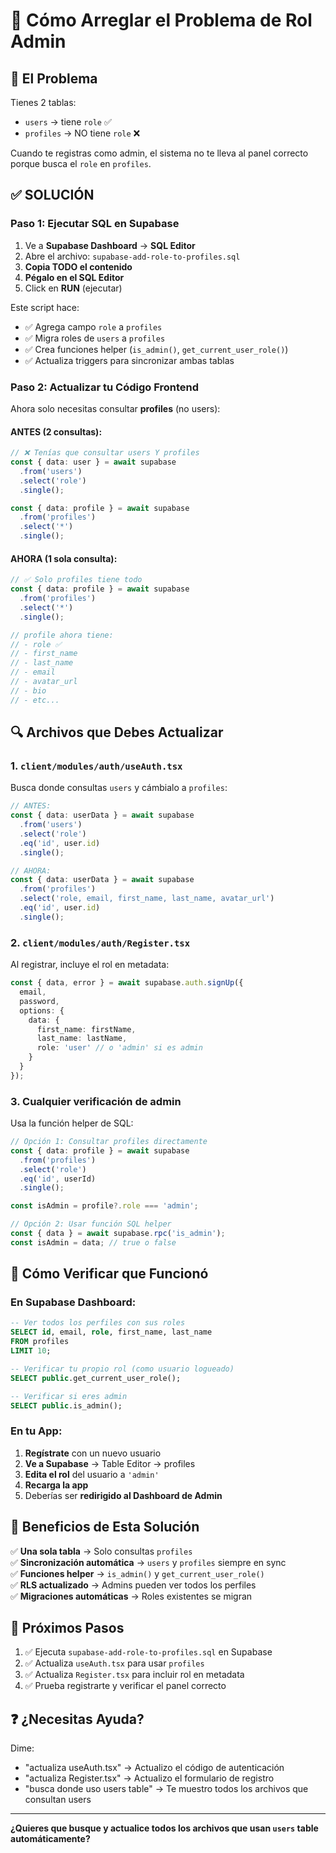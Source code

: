 # 🔧 Cómo Arreglar el Problema de Rol Admin

## 🚨 El Problema

Tienes 2 tablas:
- `users` → tiene `role` ✅
- `profiles` → NO tiene `role` ❌

Cuando te registras como admin, el sistema no te lleva al panel correcto porque busca el `role` en `profiles`.

## ✅ SOLUCIÓN

### Paso 1: Ejecutar SQL en Supabase

1. Ve a **Supabase Dashboard** → **SQL Editor**
2. Abre el archivo: `supabase-add-role-to-profiles.sql`
3. **Copia TODO el contenido**
4. **Pégalo en el SQL Editor**
5. Click en **RUN** (ejecutar)

Este script hace:
- ✅ Agrega campo `role` a `profiles`
- ✅ Migra roles de `users` a `profiles`
- ✅ Crea funciones helper (`is_admin()`, `get_current_user_role()`)
- ✅ Actualiza triggers para sincronizar ambas tablas

### Paso 2: Actualizar tu Código Frontend

Ahora solo necesitas consultar **profiles** (no users):

#### ANTES (2 consultas):
```typescript
// ❌ Tenías que consultar users Y profiles
const { data: user } = await supabase
  .from('users')
  .select('role')
  .single();

const { data: profile } = await supabase
  .from('profiles')
  .select('*')
  .single();
```

#### AHORA (1 sola consulta):
```typescript
// ✅ Solo profiles tiene todo
const { data: profile } = await supabase
  .from('profiles')
  .select('*')
  .single();

// profile ahora tiene:
// - role ✅
// - first_name
// - last_name
// - email
// - avatar_url
// - bio
// - etc...
```

## 🔍 Archivos que Debes Actualizar

### 1. `client/modules/auth/useAuth.tsx`

Busca donde consultas `users` y cámbialo a `profiles`:

```typescript
// ANTES:
const { data: userData } = await supabase
  .from('users')
  .select('role')
  .eq('id', user.id)
  .single();

// AHORA:
const { data: userData } = await supabase
  .from('profiles')
  .select('role, email, first_name, last_name, avatar_url')
  .eq('id', user.id)
  .single();
```

### 2. `client/modules/auth/Register.tsx`

Al registrar, incluye el rol en metadata:

```typescript
const { data, error } = await supabase.auth.signUp({
  email,
  password,
  options: {
    data: {
      first_name: firstName,
      last_name: lastName,
      role: 'user' // o 'admin' si es admin
    }
  }
});
```

### 3. Cualquier verificación de admin

Usa la función helper de SQL:

```typescript
// Opción 1: Consultar profiles directamente
const { data: profile } = await supabase
  .from('profiles')
  .select('role')
  .eq('id', userId)
  .single();

const isAdmin = profile?.role === 'admin';

// Opción 2: Usar función SQL helper
const { data } = await supabase.rpc('is_admin');
const isAdmin = data; // true o false
```

## 🧪 Cómo Verificar que Funcionó

### En Supabase Dashboard:

```sql
-- Ver todos los perfiles con sus roles
SELECT id, email, role, first_name, last_name 
FROM profiles 
LIMIT 10;

-- Verificar tu propio rol (como usuario logueado)
SELECT public.get_current_user_role();

-- Verificar si eres admin
SELECT public.is_admin();
```

### En tu App:

1. **Regístrate** con un nuevo usuario
2. **Ve a Supabase** → Table Editor → profiles
3. **Edita el rol** del usuario a `'admin'`
4. **Recarga la app**
5. Deberías ser **redirigido al Dashboard de Admin**

## 🎯 Beneficios de Esta Solución

✅ **Una sola tabla** → Solo consultas `profiles`  
✅ **Sincronización automática** → `users` y `profiles` siempre en sync  
✅ **Funciones helper** → `is_admin()` y `get_current_user_role()`  
✅ **RLS actualizado** → Admins pueden ver todos los perfiles  
✅ **Migraciones automáticas** → Roles existentes se migran  

## 🚀 Próximos Pasos

1. ✅ Ejecuta `supabase-add-role-to-profiles.sql` en Supabase
2. ✅ Actualiza `useAuth.tsx` para usar `profiles`
3. ✅ Actualiza `Register.tsx` para incluir rol en metadata
4. ✅ Prueba registrarte y verificar el panel correcto

## ❓ ¿Necesitas Ayuda?

Dime:
- "actualiza useAuth.tsx" → Actualizo el código de autenticación
- "actualiza Register.tsx" → Actualizo el formulario de registro
- "busca donde uso users table" → Te muestro todos los archivos que consultan users

---

**¿Quieres que busque y actualice todos los archivos que usan `users` table automáticamente?**
